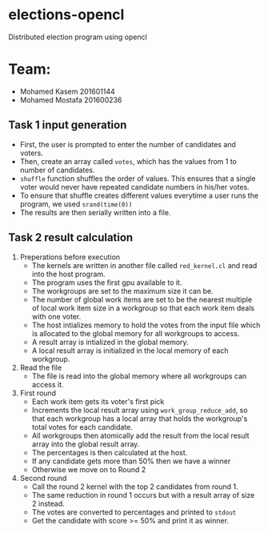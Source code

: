 # elections-opencl
Distributed election program using opencl

# Team:
* Mohamed Kasem 201601144
* Mohamed Mostafa 201600236

## Task 1 input generation
* First, the user is prompted to enter the number of candidates and voters.
* Then, create an array called `votes`, which has the values from 1 to number of candidates.
* `shuffle` function shuffles the order of values. This ensures that a single voter would never have repeated candidate numbers in his/her votes.
* To ensure that shuffle creates different values everytime a user runs the program, we used `srand(time(0))`
* The results are then serially written into a file.

## Task 2 result calculation
1. Preperations before execution
    * The kernels are written in another file called `red_kernel.cl` and read into the host program.
    * The program uses the first gpu available to it.
    * The workgroups are set to the maximum size it can be.
    * The number of global work items are set to be the nearest multiple of local work item size in a workgroup so that each work item deals with one voter.
    * The host intializes memory to hold the votes from the input file which is allocated to the global memory for all workgroups to access.
    * A result array is intialized in the global memory.
    * A local result array is initialized in the local memory of each workgroup.
2. Read the file
    * The file is read into the global memory where all workgroups can access it.
3. First round
    * Each work item gets its voter's first pick
    * Increments the local result array using `work_group_reduce_add`, so that each workgroup has a local array that holds the workgroup's total votes for each candidate.
    * All workgroups then atomically add the result from the local result array into the global result array.
    * The percentages is then calculated at the host.
    * If any candidate gets more than 50% then we have a winner
    * Otherwise we move on to Round 2
3. Second round
    * Call the round 2 kernel with the top 2 candidates from round 1.
    * The same reduction in round 1 occurs but with a result array of size 2 instead.
    * The votes are converted to percentages and printed to `stdout`
    * Get the candidate with score >= 50% and print it as winner.
